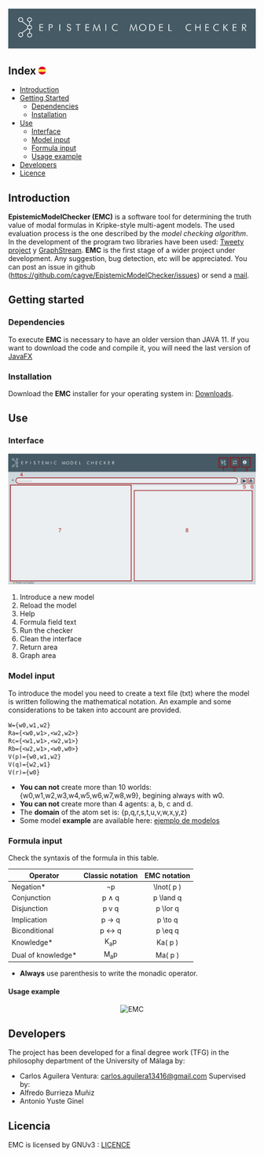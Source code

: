 <p align="center">
  <img src="readme/banner.png" alt="EMC">
</p>

## Index <a href="README_ES.md"><img src="readme/espana.png" alt="español"></a> 
* [Introduction](#introduction)
* [Getting Started](#primeros)
	* [Dependencies](#dependencias)
    * [Installation](#install)
 * [Use](#manual)
    * [Interface](#interfaz)
    * [Model input](#modelo)
    * [Formula input](#formula)
    * [Usage example](#ejemplo)
* [Developers](#community)
* [Licence](#licence)

## Introduction <a name="introduction"></a>
**EpistemicModelChecker (EMC)** is a software tool for determining the truth value of modal formulas in Kripke-style multi-agent models.
The used evaluation process is the one described by the *model checking algorithm*. In the development of the program two libraries have been used:
[Tweety project](https://tweetyproject.org/) y [GraphStream](http://graphstream-project.org/). **EMC** is the first stage of a wider project under development. 
Any suggestion, bug detection, etc will be appreciated. You can post an issue in github (https://github.com/cagve/EpistemicModelChecker/issues) or send a [mail](#mail). 

## Getting started <a name="primeros"></a>
### Dependencies <a name="dependencias"></a>
To execute **EMC** is necessary to have an older version than JAVA 11.
If you want to download the code and compile it, you will need the last version of [JavaFX](https://gluonhq.com/products/javafx/)


### Installation <a name="install"></a>

Download the **EMC** installer for your operating system in: [Downloads](https://github.com/cagve/EpistemicModelChecker/releases/tag/v1).


## Use <a name="manual"></a>
### Interface <a name="interfaz"></a>
<p align="center">
  <img src="readme/interfaz.png" alt="EMC">
</p>

 1. Introduce a new model
 2. Reload the model
 3. Help
 4. Formula field text
 5. Run the checker
 6. Clean the interface
 7. Return area
 8. Graph area 

### Model input <a name="modelo"></a>
To introduce the model you need to create a text file (txt) where the model is written following the mathematical notation. An example and some considerations to be taken into account are provided.
```
W={w0,w1,w2}
Ra={<w0,w1>,<w2,w2>}
Rc={<w1,w1>,<w2,w1>}
Rb={<w2,w1>,<w0,w0>}
V(p)={w0,w1,w2}
V(q)={w2,w1}
V(r)={w0}
```
* **You can not** create more than 10 worlds: {w0,w1,w2,w3,w4,w5,w6,w7,w8,w9}, begining always with w0.
* **You can not** create more than 4 agents: a, b, c and d.
* The **domain** of the atom set is: {p,q,r,s,t,u,v,w,x,y,z}
* Some model **example** are available here: [ejemplo de modelos](https://github.com/cagve/EpistemicModelChecker/releases/tag/v1) 

### Formula input <a name="formula"></a>
Check the syntaxis of the formula in this table.

| Operator | Classic notation  | EMC notation
 ------------- |:-------------:| :-------------:|
| Negation* | ¬p | \lnot( p )    
| Conjunction |  p ∧ q | p \land q |
| Disjunction | p v q       |   p \lor q |
| Implication | p → q     |  p \to q |
| Biconditional | p ↔ q | p \eq q |
| Knowledge* | K<sub>a</sub>p | Ka( p )|
| Dual of knowledge*|  M<sub>a</sub>p | Ma( p ) |

* **Always** use parenthesis to write the monadic operator.

#### Usage example <a name="ejemplo"></a>
<p align="center">
  <img src="readme/corte.gif" alt="EMC">
</p>

## Developers <a name="community"></a>
The project has been developed for a final degree work (TFG) in the philosophy department of the University of Málaga by:
* Carlos Aguilera Ventura: carlos.aguilera13416@gmail.com<a name="mail"></a>
Supervised by:
* Alfredo Burrieza Muñiz
* Antonio Yuste Ginel
## Licencia <a name="licence"></a>
EMC is licensed by GNUv3 : [LICENCE](https://github.com/CaAgVe/EpistemicModelChecker/blob/Release_1.01/licence) 
